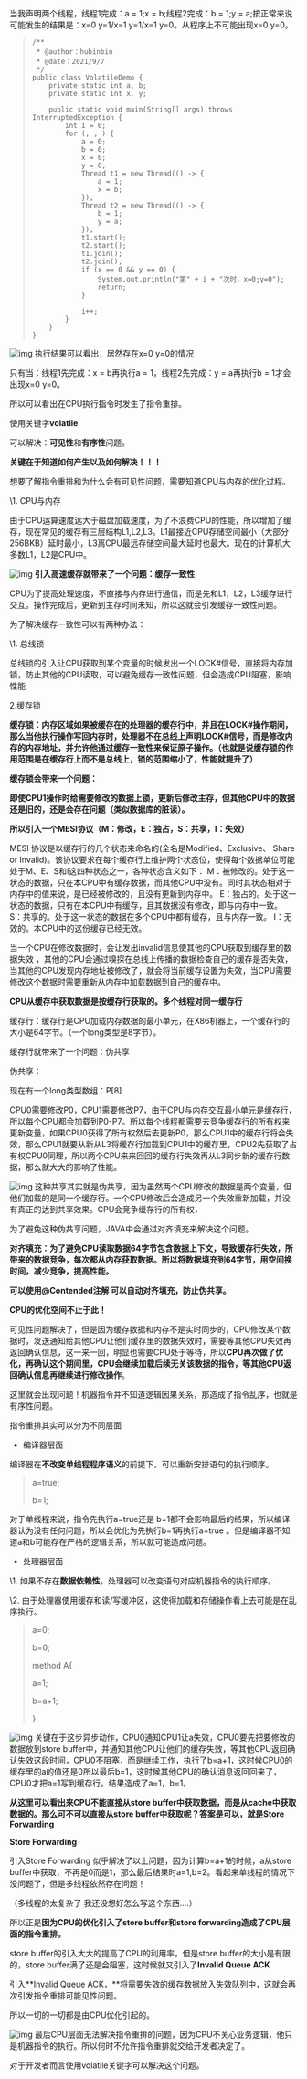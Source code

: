 当我声明两个线程，线程1完成：a = 1;x = b;线程2完成：b = 1;y = a;按正常来说可能发生的结果是：x=0 y=1/x=1 y=1/x=1 y=0。从程序上不可能出现x=0 y=0。

> ```
> /**
>  * @author：hubinbin
>  * @date：2021/9/7
>  */
> public class VolatileDemo {
>     private static int a, b;
>     private static int x, y;
> 
>     public static void main(String[] args) throws InterruptedException {
>         int i = 0;
>         for (; ; ) {
>             a = 0;
>             b = 0;
>             x = 0;
>             y = 0;
>             Thread t1 = new Thread(() -> {
>                 a = 1;
>                 x = b;
>             });
>             Thread t2 = new Thread(() -> {
>                 b = 1;
>                 y = a;
>             });
>             t1.start();
>             t2.start();
>             t1.join();
>             t2.join();
>             if (x == 0 && y == 0) {
>                 System.out.println("第" + i + "次时，x=0;y=0");
>                 return;
>             }
> 
>             i++;
>         }
>     }
> }
> ```

![img](../img/20210908174519800.png)
执行结果可以看出，居然存在x=0 y=0的情况

只有当：线程1先完成：x = b再执行a = 1，线程2先完成：y = a再执行b = 1才会出现x=0 y=0。

所以可以看出在CPU执行指令时发生了指令重排。

使用关键字**volatile**

可以解决：**可见性**和**有序性**问题。

**关键在于知道如何产生以及如何解决！！！**

想要了解指令重排和为什么会有可见性问题，需要知道CPU与内存的优化过程。

\1. CPU与内存

由于CPU运算速度远大于磁盘加载速度，为了不浪费CPU的性能，所以增加了缓存，现在常见的缓存有三层结构L1,L2,L3。L1最接近CPU存储空间最小（大部分256BKB）延时最小，L3离CPU最远存储空间最大延时也最大。现在的计算机大多数L1，L2是CPU中。

![img](../img/20210908161818425.png)
**引入高速缓存就带来了一个问题：缓存一致性**

CPU为了提高处理速度，不直接与内存进行通信，而是先和L1，L2，L3缓存进行交互。操作完成后，更新到主存时间未知，所以这就会引发缓存一致性问题。

为了解决缓存一致性可以有两种办法：

\1. 总线锁

总线锁的引入让CPU获取到某个变量的时候发出一个LOCK#信号，直接将内存加锁，防止其他的CPU读取，可以避免缓存一致性问题，但会造成CPU阻塞，影响性能

2.缓存锁

**缓存锁：**内存区域如果被缓存在的处理器的缓存行中，并且在LOCK#操作期间，那么当他执行操作写回内存时，处理器不在总线上声明LOCK#信号，而是修改内存的内存地址，并允许他通过缓存一致性来保证原子操作。**（也就是说缓存锁的作用范围是在缓存行上而不是总线上，锁的范围缩小了，性能就提升了）**

**缓存锁会带来一个问题：**

**即使CPU1操作时给需要修改的数据上锁，更新后修改主存，但其他CPU中的数据还是旧的，还是会存在问题（类似数据库的脏读）。**

**所以引入一个MESI协议（M：修改，E：独占，S：共享，I：失效）**

MESI 协议是以缓存行的几个状态来命名的(全名是Modified、Exclusive、 Share or Invalid)。该协议要求在每个缓存行上维护两个状态位，使得每个数据单位可能处于M、E、S和I这四种状态之一，各种状态含义如下：
M：被修改的。处于这一状态的数据，只在本CPU中有缓存数据，而其他CPU中没有。同时其状态相对于内存中的值来说，是已经被修改的，且没有更新到内存中。
E：独占的。处于这一状态的数据，只有在本CPU中有缓存，且其数据没有修改，即与内存中一致。
S：共享的。处于这一状态的数据在多个CPU中都有缓存，且与内存一致。
I：无效的。本CPU中的这份缓存已经无效。

当一个CPU在修改数据时，会让发出invalid信息使其他的CPU获取到缓存里的数据失效 ，其他的CPU会通过嗅探在总线上传播的数据检查自己的缓存是否失效，当其他的CPU发现内存地址被修改了，就会将当前缓存设置为失效，当CPU需要修改这个数据时需要重新从内存中加载数据到自己的缓存中。

**CPU从缓存中获取数据是按缓存行获取的。多个线程对同一缓存行**

缓存行：缓存行是CPU加载内存数据的最小单元，在X86机器上，一个缓存行的大小是64字节。（一个long类型是8字节）。

缓存行就带来了一个问题：伪共享

伪共享：

现在有一个long类型数组：P[8]

CPU0需要修改P0，CPU1需要修改P7，由于CPU与内存交互最小单元是缓存行，所以每个CPU都会加载到P0-P7。所以每个线程都需要去竞争缓存行的所有权来更新变量，如果CPU0获得了所有权然后去更新P0，那么CPU1中的缓存行将会失效，那么CPU1就要从新从L3将缓存行加载到CPU1中的缓存里，CPU2先获取了占有权CPU0同理，所以两个CPU来来回回的缓存行失效再从L3同步新的缓存行数据，那么就大大的影响了性能。

![img](../img/20210908165858131.png)
这种共享其实就是伪共享，因为虽然两个CPU修改的数据是两个变量，但他们加载的是同一个缓存行。一个CPU修改后会造成另一个失效重新加载，并没有真正的达到共享效果。CPU会竞争缓存行的所有权，

为了避免这种伪共享问题，JAVA中会通过对齐填充来解决这个问题。

**对齐填充：为了避免CPU读取数据64字节包含数据上下文，导致缓存行失效，所带来的数据竞争，每次都从内存获取数据。所以将数据填充到64字节，用空间换时间，减少竞争，提高性能。**

**可以使用@Contended注解 可以自动对齐填充，防止伪共享。**

**CPU的优化空间不止于此！**

可见性问题解决了，但是因为缓存数据和内存不是实时同步的，CPU修改某个数据时，发送通知给其他CPU让他们缓存里的数据失效时，需要等其他CPU失效再返回确认信息，这一来一回，明显也需要CPU处于等待，所以**CPU再次做了优化，再确认这个期间里，CPU会继续加载后续无关该数据的指令，等其他CPU返回确认信息再继续进行修改操作**。



这里就会出现问题！机器指令并不知道逻辑因果关系，那造成了指令乱序，也就是有序性问题。



指令重排其实可以分为不同层面

- 编译器层面

编译器在**不改变单线程程序语义**的前提下，可以重新安排语句的执行顺序。

> a=true;
>
> b=1;



对于单线程来说，指令先执行a=true还是 b=1都不会影响最后的结果，所以编译器认为没有任何问题，所以会优化为先执行b=1再执行a=true 。但是编译器不知道a和b可能存在严格的逻辑关系，所以就可能造成问题。

- 处理器层面

\1. 如果不存在**数据依赖性**，处理器可以改变语句对应机器指令的执行顺序。

\2. 由于处理器使用缓存和读/写缓冲区，这使得加载和存储操作看上去可能是在乱序执行。

> a=0;
>
> b=0;
>
>
>
> method A{
>
> a=1;
>
> b=a+1;
>
> }

![img](../img/20210909160429617.png)
关键在于这步异步动作，CPU0通知CPU1让a失效，CPU0要先把要修改的数据放到store buffer中，并通知其他CPU让他们的缓存失效，等其他CPU返回确认失效这段时间，CPU0不阻塞，而是继续工作，执行了b=a+1，这时候CPU0的缓存里的a的值还是0所以最后b=1，这时候其他CPU的确认消息返回回来了，CPU0才把a=1写到缓存行。结果造成了a=1，b=1。

**从这里可以看出来CPU不能直接从store buffer中获取数据，而是从cache中获取数据的。那么可不可以直接从store buffer中获取呢？答案是可以，就是Store Forwarding**

**Store Forwarding**

引入Store Forwarding 似乎解决了以上问题，因为计算b=a+1的时候，a从store buffer中获取，不再是0而是1，那么最后结果时a=1,b=2。看起来单线程的情况下没问题了，但是多线程依然存在问题！

（多线程的太复杂了 我还没想好怎么写这个东西....）

所以正是**因为CPU的优化引入了store buffer和store forwarding造成了CPU层面的指令重排。**

store buffer的引入大大的提高了CPU的利用率，但是store buffer的大小是有限的，store buffer满了还是会阻塞，这时候就又引入了**Invalid Queue ACK**



引入**Invalid Queue ACK，**将需要失效的缓存数据放入失效队列中，这就会再次引发指令重排可能见性问题。

所以一切的一切都是由CPU优化引起的。

![img](../img/20210909173103206.png)
最后CPU层面无法解决指令重排的问题，因为CPU不关心业务逻辑，他只是机器指令的执行。所以何时不允许指令重排就交给开发者决定了。

对于开发者而言使用volatile关键字可以解决这个问题。